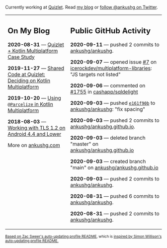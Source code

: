 Currently working at [Quizlet](https://quizlet.com/). Read [my blog](https://ankushg.com/) or [follow @ankushg on Twitter](https://twitter.com/ankushg).

<table><tr><td valign="top" width="40%">

## On My Blog
<!-- blog starts -->
**2020-08-31** — [Quizlet + Kotlin Multiplatform Case Study](https://ankushg.com/posts/quizlet-kotlin-multiplatform-case-study/)

**2019-11-27** — [Shared Code at Quizlet: Deciding on Kotlin Multiplatform](https://ankushg.com/posts/shared-code-kotlin-multiplatform/)

**2019-10-20** — [Using `@Parcelize` in Kotlin Multiplatform](https://ankushg.com/posts/multiplatform-parcelize/)

**2018-08-03** — [Working with TLS 1.2 on Android 4.4 and Lower](https://ankushg.com/posts/tls-1.2-on-android/)
<!-- blog ends -->
More on [ankushg.com](https://ankushg.com/)
</td><td valign="top" width="60%">

## Public GitHub Activity
<!-- githubActivity starts -->
**2020-09-11** — pushed 2 commits to [ankushg/ankushg](https://api.github.com/repos/ankushg/ankushg).

**2020-09-07** — opened issue [#7](https://github.com/icerockdev/multiplatform-libraries/issues/7) on [icerockdev/multiplatform-libraries](https://api.github.com/repos/icerockdev/multiplatform-libraries): "JS targets not listed"

**2020-09-06** — commented on [#1755](https://github.com/cashapp/sqldelight/issues/1755#issuecomment-687852776) in [cashapp/sqldelight](https://api.github.com/repos/cashapp/sqldelight)

**2020-09-03** — pushed [`e161f90b`](https://github.com/ankushg/ankushg/commit/e161f90b32fc5089cd4e77244826d126af1d5376) to [ankushg/ankushg](https://api.github.com/repos/ankushg/ankushg): "fix spacing"

**2020-09-03** — pushed 2 commits to [ankushg/ankushg.github.io](https://api.github.com/repos/ankushg/ankushg.github.io).

**2020-09-03** — deleted branch "master" on [ankushg/ankushg.github.io](https://api.github.com/repos/ankushg/ankushg.github.io)

**2020-09-03** — created branch "main" on [ankushg/ankushg.github.io](https://api.github.com/repos/ankushg/ankushg.github.io)

**2020-09-03** — pushed 2 commits to [ankushg/ankushg](https://api.github.com/repos/ankushg/ankushg).

**2020-08-31** — pushed 6 commits to [ankushg/ankushg](https://api.github.com/repos/ankushg/ankushg).

**2020-08-31** — pushed 2 commits to [ankushg/ankushg](https://api.github.com/repos/ankushg/ankushg).
<!-- githubActivity ends -->
</td></tr></table>

<sub><a href="https://github.com/ZacSweers/ZacSweers">Based on Zac Sweer's auto-updating profile README</a>, which is <a href="https://simonwillison.net/2020/Jul/10/self-updating-profile-readme/">inspired by Simon Willison's auto-updating profile README.</a></sub>